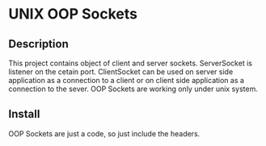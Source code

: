# UNIX OOP Sockets

## Description
This project contains object of client and server sockets.
ServerSocket is listener on the cetain port.
ClientSocket can be used on server side application as a connection to a client 
or on client side application as a connection to the sever.
OOP Sockets are working only under unix system.

## Install
OOP Sockets are just a code, so just include the headers.
